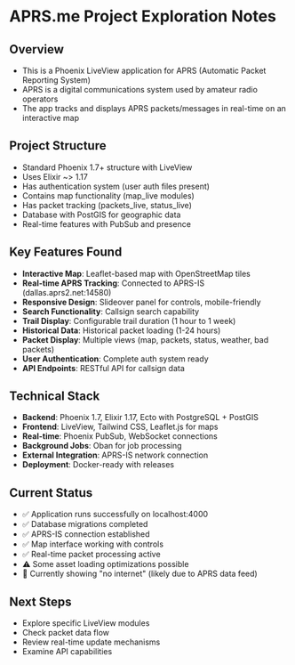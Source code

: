 # APRS.me Project Exploration Notes

## Overview
- This is a Phoenix LiveView application for APRS (Automatic Packet Reporting System)
- APRS is a digital communications system used by amateur radio operators
- The app tracks and displays APRS packets/messages in real-time on an interactive map

## Project Structure
- Standard Phoenix 1.7+ structure with LiveView
- Uses Elixir ~> 1.17
- Has authentication system (user auth files present)
- Contains map functionality (map_live modules)
- Has packet tracking (packets_live, status_live)
- Database with PostGIS for geographic data
- Real-time features with PubSub and presence

## Key Features Found
- **Interactive Map**: Leaflet-based map with OpenStreetMap tiles
- **Real-time APRS Tracking**: Connected to APRS-IS (dallas.aprs2.net:14580)
- **Responsive Design**: Slideover panel for controls, mobile-friendly
- **Search Functionality**: Callsign search capability
- **Trail Display**: Configurable trail duration (1 hour to 1 week)
- **Historical Data**: Historical packet loading (1-24 hours)
- **Packet Display**: Multiple views (map, packets, status, weather, bad packets)
- **User Authentication**: Complete auth system ready
- **API Endpoints**: RESTful API for callsign data

## Technical Stack
- **Backend**: Phoenix 1.7, Elixir 1.17, Ecto with PostgreSQL + PostGIS
- **Frontend**: LiveView, Tailwind CSS, Leaflet.js for maps
- **Real-time**: Phoenix PubSub, WebSocket connections
- **Background Jobs**: Oban for job processing
- **External Integration**: APRS-IS network connection
- **Deployment**: Docker-ready with releases

## Current Status
- ✅ Application runs successfully on localhost:4000
- ✅ Database migrations completed
- ✅ APRS-IS connection established
- ✅ Map interface working with controls
- ✅ Real-time packet processing active
- ⚠️  Some asset loading optimizations possible
- 📡 Currently showing "no internet" (likely due to APRS data feed)

## Next Steps
- Explore specific LiveView modules
- Check packet data flow
- Review real-time update mechanisms
- Examine API capabilities


